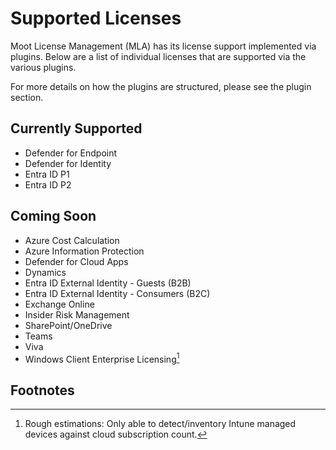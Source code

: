 # Supported Licenses

Moot License Management (MLA) has its license support implemented via plugins.
Below are a list of individual licenses that are supported via the various plugins.

For more details on how the plugins are structured, please see the plugin section.

## Currently Supported

- Defender for Endpoint
- Defender for Identity
- Entra ID P1
- Entra ID P2

## Coming Soon

- Azure Cost Calculation
- Azure Information Protection
- Defender for Cloud Apps
- Dynamics
- Entra ID External Identity - Guests (B2B)
- Entra ID External Identity - Consumers (B2C)
- Exchange Online
- Insider Risk Management
- SharePoint/OneDrive
- Teams
- Viva
- Windows Client Enterprise Licensing[^1]

## Footnotes

[^1]:
    Rough estimations: Only able to detect/inventory Intune managed devices against cloud subscription count.
